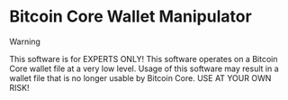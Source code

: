 # Bitcoin Core Wallet Manipulator

> [!WARNING]
> This software is for EXPERTS ONLY! This software operates on a Bitcoin Core wallet file at a very low level.
> Usage of this software may result in a wallet file that is no longer usable by Bitcoin Core. USE AT YOUR OWN RISK!
